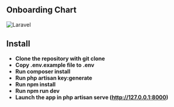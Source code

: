 ## Onboarding Chart

![Laravel](https://user-images.githubusercontent.com/66696942/134375209-49b91a25-b4f1-405f-bb52-d13becaa8dfa.png)


## Install

- **Clone the repository with git clone**
- **Copy .env.example file to .env**
- **Run composer install**
- **Run php artisan key:generate**
- **Run npm install**
- **Run npm run dev**
- **Launch the app in php artisan serve (http://127.0.0.1:8000)**

